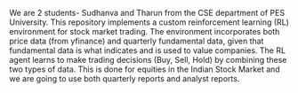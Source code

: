 We are 2 students- Sudhanva and Tharun from the CSE department of PES University. This repository implements a custom reinforcement learning (RL) environment for stock market trading. The environment incorporates both price data (from yfinance) and quarterly fundamental data, given that fundamental data is what indicates and is used to value companies. The RL agent learns to make trading decisions (Buy, Sell, Hold) by combining these two types of data. This is done for equities in the Indian Stock Market and we are going to use both quarterly reports and analyst reports.
